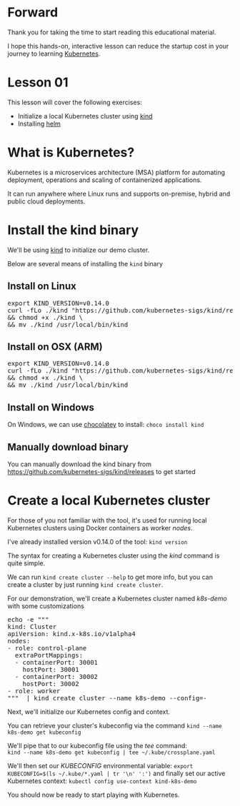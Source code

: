 # Forward

Thank you for taking the time to start reading this educational material.

I hope this hands-on, interactive lesson can reduce the startup 
cost in your journey to learning [Kubernetes](https://kubernetes.io/).

# Lesson 01

This lesson will cover the following exercises:

- Initialize a local Kubernetes cluster using [kind](https://kind.sigs.k8s.io) 
- Installing [helm](https://helm.sh/)

# What is Kubernetes?

Kubernetes is a microservices architecture (MSA) platform for automating deployment, 
operations and scaling of containerized applications. 

It can run anywhere where Linux runs and supports on-premise, hybrid and public cloud deployments.

# Install the kind binary

We'll be using [kind](https://kind.sigs.k8s.io) to initialize our demo cluster.

Below are several means of installing the `kind` binary

## Install on Linux

<pre class='clickable-code'>
export KIND_VERSION=v0.14.0
curl -fLo ./kind "https://github.com/kubernetes-sigs/kind/releases/download/${KIND_VERSION}/kind-linux-amd64" \
&& chmod +x ./kind \
&& mv ./kind /usr/local/bin/kind
</pre>

## Install on OSX (ARM)

<pre class='clickable-code'>
export KIND_VERSION=v0.14.0 
curl -fLo ./kind "https://github.com/kubernetes-sigs/kind/releases/download/${KIND_VERSION}/kind-darwin-arm64" \
&& chmod +x ./kind \
&& mv ./kind /usr/local/bin/kind
</pre>

## Install on Windows

On Windows, we can use [chocolatey](https://chocolatey.org/) to install: `choco install kind`

## Manually download binary

You can manually download the kind binary from https://github.com/kubernetes-sigs/kind/releases to get started

# Create a local Kubernetes cluster


For those of you not familiar with the tool, it's used for running local Kubernetes clusters using Docker containers as worker _nodes_.

I've already installed version v0.14.0 of the tool: `kind version`

The syntax for creating a Kubernetes cluster using the _kind_ command is quite simple.

We can run `kind create cluster --help` to get more info, but you can create a cluster by just running `kind create cluster`.

For our demonstration, we'll create a Kubernetes cluster named _k8s-demo_ with some customizations

<pre class='clickable-code'>
echo -e """
kind: Cluster
apiVersion: kind.x-k8s.io/v1alpha4
nodes:
- role: control-plane
  extraPortMappings:
  - containerPort: 30001
    hostPort: 30001
  - containerPort: 30002
    hostPort: 30002
- role: worker
"""  | kind create cluster --name k8s-demo --config=-
</pre>

Next, we'll initialize our Kubernetes config and context.

You can retrieve your cluster's kubeconfig via the command `kind --name k8s-demo get kubeconfig`

We'll pipe that to our kubeconfig file using the _tee_ command:<br />
`kind --name k8s-demo get kubeconfig | tee ~/.kube/crossplane.yaml`

<!--kubectl config get-contexts-->
We'll then set our _KUBECONFIG_ environmental variable: `export KUBECONFIG=$(ls ~/.kube/*.yaml | tr '\n' ':')`
and finally set our active Kubernetes context: `kubectl config use-context kind-k8s-demo`

You should now be ready to start playing with Kubernetes.